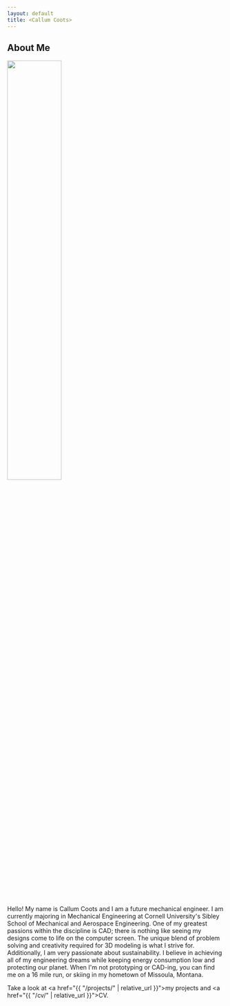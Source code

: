 ```yaml
---
layout: default
title: <Callum Coots>
---
```


## About Me


<!-- <img src="/assets/images/Senior Photo Headshot.JPG" alt="Headshot" width="333" height="500"> -->
<!-- ![Headshot]({{ "assets/images/headshot.jpg" | relative_url }}){: style="width: 333px"} -->
<!-- ![Headshot](/assets/images/headshot) -->
<img src="headshot.jpg" width="50%" height="auto">
 
Hello!  My name is Callum Coots and I am a future mechanical engineer. I am currently majoring in Mechanical Engineering at Cornell University's Sibley School of Mechanical and Aerospace Engineering. One of my greatest passions within the discipline is CAD; there is nothing like seeing my designs come to life on the computer screen. The unique blend of problem solving and creativity required for 3D modeling is what I strive for. Additionally, I am very passionate about sustainability. I believe in achieving all of my engineering dreams while keeping energy consumption low and protecting our planet.  When I'm not prototyping or CAD-ing, you can find me on a 16 mile run, or skiing in my hometown of Missoula, Montana.

Take a look at <a href="{{ "/projects/" | relative_url }}">my projects</a> and <a href="{{ "/cv/" | relative_url }}">CV</a>.
